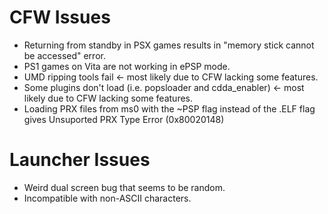 # CFW Issues
- Returning from standby in PSX games results in "memory stick cannot be accessed" error.
- PS1 games on Vita are not working in ePSP mode.
- UMD ripping tools fail <- most likely due to CFW lacking some features.
- Some plugins don't load (i.e. popsloader and cdda_enabler) <- most likely due to CFW lacking some features.
- Loading PRX files from ms0 with the ~PSP flag instead of the .ELF flag gives Unsuported PRX Type Error (0x80020148)

# Launcher Issues
- Weird dual screen bug that seems to be random.
- Incompatible with non-ASCII characters.
